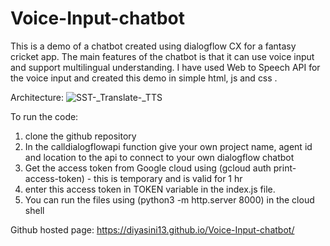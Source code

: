 # Voice-Input-chatbot

This is a demo of a chatbot created using dialogflow CX for a fantasy cricket app. The main features of the chatbot is that it can use voice input and support multilingual understanding. I have used Web to Speech API for the voice input and created this demo in simple html, js and css . 

Architecture:
![SST-_Translate-_TTS](https://github.com/diyasini13/Voice-Input-chatbot/assets/168017701/c7c16d60-7b38-4816-8df6-9eb0e388cdfd)


To run the code:
1. clone the github repository
2. In the calldialogflowapi function give your own project name, agent id and location to the api to connect to your own dialogflow chatbot
3. Get the access token from Google cloud using (gcloud auth print-access-token) - this is temporary and is valid for 1 hr
4. enter this access token in TOKEN variable in the index.js file.
5. You can run the files using (python3 -m http.server 8000) in the cloud shell


 Github hosted page:
https://diyasini13.github.io/Voice-Input-chatbot/
